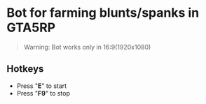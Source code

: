 ﻿# Bot for farming blunts/spanks in GTA5RP

> Warning: Bot works only in 16:9(1920x1080)

Hotkeys
---
- Press "**E**" to start
- Press "**F9**" to stop
